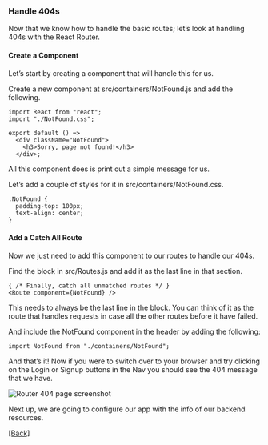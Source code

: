 ### **Handle 404s**
Now that we know how to handle the basic routes; let’s look at handling 404s with the React Router.

#### Create a Component
Let’s start by creating a component that will handle this for us.

Create a new component at src/containers/NotFound.js and add the following.

```
import React from "react";
import "./NotFound.css";

export default () =>
  <div className="NotFound">
    <h3>Sorry, page not found!</h3>
  </div>;
```

All this component does is print out a simple message for us.

Let’s add a couple of styles for it in src/containers/NotFound.css.

```
.NotFound {
  padding-top: 100px;
  text-align: center;
}
```

#### Add a Catch All Route
Now we just need to add this component to our routes to handle our 404s.

Find the <Switch> block in src/Routes.js and add it as the last line in that section.

```
{ /* Finally, catch all unmatched routes */ }
<Route component={NotFound} />
```

This needs to always be the last line in the <Route> block. You can think of it as the route that handles requests in case all the other routes before it have failed.

And include the NotFound component in the header by adding the following:

```
import NotFound from "./containers/NotFound";
```

And that’s it! Now if you were to switch over to your browser and try clicking on the Login or Signup buttons in the Nav you should see the 404 message that we have.

![Router 404 page screenshot](https://d33wubrfki0l68.cloudfront.net/53e130e25da61cdebf79ba98d5d4eff2c07de7b9/46256/assets/router-404-page.png)

Next up, we are going to configure our app with the info of our backend resources.


[[Back]](https://github.com/eksant/serverless-react-aws)
